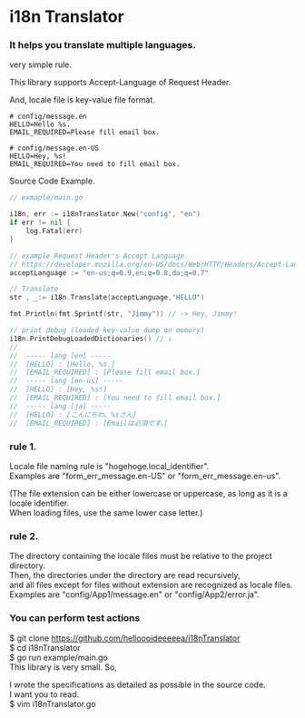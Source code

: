 # i18n Translator
### It helps you translate multiple languages.
very simple rule.

This library supports Accept-Language of Request Header.

And, locale file is key-value file format.

```
# config/message.en
HELLO=Hello %s.  
EMAIL_REQUIRED=Please fill email box.
```
```
# config/message.en-US
HELLO=Hey, %s!
EMAIL_REQUIRED=You need to fill email box.
```

Source Code Example.
```go
// exmaple/main.go

i18n, err := i18nTranslator.New("config", "en")
if err != nil {
    log.Fatal(err)
}

// example Request Header's Accept Language. 
// https://developer.mozilla.org/en-US/docs/Web/HTTP/Headers/Accept-Language
acceptLanguage := "en-us;q=0.9,en;q=0.8,da;q=0.7"

// Translate
str , _:= i18n.Translate(acceptLanguage,"HELLO")

fmt.Println(fmt.Sprintf(str, "Jimmy")) // -> Hey, Jimmy!

// print debug (loaded key-value dump on memory)
i18n.PrintDebugLoadedDictionaries() // ↓
//
//  ----- lang [en] -----
//  [HELLO] : [Hello, %s.]
//  [EMAIL_REQUIRED] : [Please fill email box.]
//  ----- lang [en-us] -----
//  [HELLO] : [Hey, %s!]
//  [EMAIL_REQUIRED] : [You need to fill email box.]
//  ----- lang [ja] -----
//  [HELLO] : [こんにちわ。%sさん]
//  [EMAIL_REQUIRED] : [Emailは必須です。]

```

### rule 1.
Locale file naming rule is "hogehoge.local_identifier".  
Examples are "form_err_message.en-US" or "form_err_message.en-us".  

(The file extension can be either lowercase or uppercase, as long as it is a locale identifier.   
When loading files, use the same lower case letter.)

### rule 2.
The directory containing the locale files must be relative to the project directory.  
Then, the directories under the directory are read recursively,   
and all files except for files without extension are recognized as locale files.  
Examples are "config/App1/message.en" or "config/App2/error.ja".

### You can perform test actions
$ git clone https://github.com/helloooideeeeea/i18nTranslator  
$ cd i18nTranslator   
$ go run example/main.go   
This library is very small. So,  

I wrote the specifications as detailed as possible in the source code.   
I want you to read.    
$ vim i18nTranslator.go   


